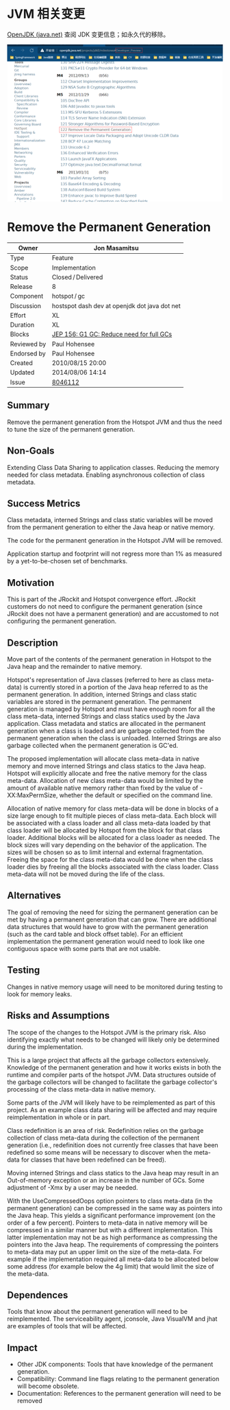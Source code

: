 # JVM 相关变更

[OpenJDK (java.net)](http://openjdk.java.net/) 查阅 JDK 变更信息；如永久代的移除。

<img src="..\pics\JavaStrengthen\jvm\image-20211103172035745.png">

# Remove the Permanent Generation

| Owner       | Jon Masamitsu                                                |
| ----------- | ------------------------------------------------------------ |
| Type        | Feature                                                      |
| Scope       | Implementation                                               |
| Status      | Closed / Delivered                                           |
| Release     | 8                                                            |
| Component   | hotspot / gc                                                 |
| Discussion  | hostspot dash dev at openjdk dot java dot net                |
| Effort      | XL                                                           |
| Duration    | XL                                                           |
| Blocks      | [JEP 156: G1 GC: Reduce need for full GCs](http://openjdk.java.net/jeps/156) |
| Reviewed by | Paul Hohensee                                                |
| Endorsed by | Paul Hohensee                                                |
| Created     | 2010/08/15 20:00                                             |
| Updated     | 2014/08/06 14:14                                             |
| Issue       | [8046112](https://bugs.openjdk.java.net/browse/JDK-8046112)  |

## Summary

Remove the permanent generation from the Hotspot JVM and thus the need to tune the size of the permanent generation.

## Non-Goals

Extending Class Data Sharing to application classes. Reducing the memory needed for class metadata. Enabling asynchronous collection of class metadata.

## Success Metrics

Class metadata, interned Strings and class static variables will be moved from the permanent generation to either the Java heap or native memory.

The code for the permanent generation in the Hotspot JVM will be removed.

Application startup and footprint will not regress more than 1% as measured by a yet-to-be-chosen set of benchmarks.

## Motivation

This is part of the JRockit and Hotspot convergence effort. JRockit customers do not need to configure the permanent generation (since JRockit does not have a permanent generation) and are accustomed to not configuring the permanent generation.

## Description

Move part of the contents of the permanent generation in Hotspot to the Java heap and the remainder to native memory.

Hotspot's representation of Java classes (referred to here as class meta-data) is currently stored in a portion of the Java heap referred to as the permanent generation. In addition, interned Strings and class static variables are stored in the permanent generation. The permanent generation is managed by Hotspot and must have enough room for all the class meta-data, interned Strings and class statics used by the Java application. Class metadata and statics are allocated in the permanent generation when a class is loaded and are garbage collected from the permanent generation when the class is unloaded. Interned Strings are also garbage collected when the permanent generation is GC'ed.

The proposed implementation will allocate class meta-data in native memory and move interned Strings and class statics to the Java heap. Hotspot will explicitly allocate and free the native memory for the class meta-data. Allocation of new class meta-data would be limited by the amount of available native memory rather than fixed by the value of -XX:MaxPermSize, whether the default or specified on the command line.

Allocation of native memory for class meta-data will be done in blocks of a size large enough to fit multiple pieces of class meta-data. Each block will be associated with a class loader and all class meta-data loaded by that class loader will be allocated by Hotspot from the block for that class loader. Additional blocks will be allocated for a class loader as needed. The block sizes will vary depending on the behavior of the application. The sizes will be chosen so as to limit internal and external fragmentation. Freeing the space for the class meta-data would be done when the class loader dies by freeing all the blocks associated with the class loader. Class meta-data will not be moved during the life of the class.

## Alternatives

The goal of removing the need for sizing the permanent generation can be met by having a permanent generation that can grow. There are additional data structures that would have to grow with the permanent generation (such as the card table and block offset table). For an efficient implementation the permanent generation would need to look like one contiguous space with some parts that are not usable.

## Testing

Changes in native memory usage will need to be monitored during testing to look for memory leaks.

## Risks and Assumptions

The scope of the changes to the Hotspot JVM is the primary risk. Also identifying exactly what needs to be changed will likely only be determined during the implementation.

This is a large project that affects all the garbage collectors extensively. Knowledge of the permanent generation and how it works exists in both the runtime and compiler parts of the hotspot JVM. Data structures outside of the garbage collectors will be changed to facilitate the garbage collector's processing of the class meta-data in native memory.

Some parts of the JVM will likely have to be reimplemented as part of this project. As an example class data sharing will be affected and may require reimplementation in whole or in part.

Class redefinition is an area of risk. Redefinition relies on the garbage collection of class meta-data during the collection of the permanent generation (i.e., redefinition does not currently free classes that have been redefined so some means will be necessary to discover when the meta-data for classes that have been redefined can be freed).

Moving interned Strings and class statics to the Java heap may result in an Out-of-memory exception or an increase in the number of GCs. Some adjustment of -Xmx by a user may be needed.

With the UseCompressedOops option pointers to class meta-data (in the permanent generation) can be compressed in the same way as pointers into the Java heap. This yields a significant performance improvement (on the order of a few percent). Pointers to meta-data in native memory will be compressed in a similar manner but with a different implementation. This latter implementation may not be as high performance as compressing the pointers into the Java heap. The requirements of compressing the pointers to meta-data may put an upper limit on the size of the meta-data. For example if the implementation required all meta-data to be allocated below some address (for example below the 4g limit) that would limit the size of the meta-data.

## Dependences

Tools that know about the permanent generation will need to be reimplemented. The serviceability agent, jconsole, Java VisualVM and jhat are examples of tools that will be affected.

## Impact

- Other JDK components: Tools that have knowledge of the permanent generation.
- Compatibility: Command line flags relating to the permanent generation will become obsolete.
- Documentation: References to the permanent generation will need to be removed